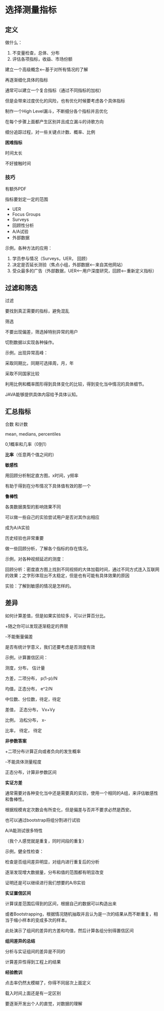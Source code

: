# 选择测量指标

## 定义

做什么：

1. 不变量检查，总体、分布
2. 评估各项指标，收益、市场份额



建立一个高级概念<—基于对所有情况的了解

再逐渐细化具体的指标

通常可以建立一个复合指标（通过不同指标的加权）

但是会带来过度优化的风险，也有优化时候要考虑各个具体指标



制作一个High Level漏斗，不断细分各个指标并且优化

在每个步骤上面都产生区别并且成立漏斗的诗歌方向



细分追踪过程，对一些关键点计数、概率、比例



**困难指标**

时间太长

不好接触时间



### 技巧

有额外PDF

指标要划定一定的范围

- UER
- Focus Groups
- Surveys
- 回顾性分析
- A/A试验
- 外部数据

示例，各种方法的应用：

1. 学员参与情况（Surveys，UER， 回顾）
2. 决定是否延长测验（焦点小组，外部数据<—来自其他网站）
3. 受众最多的广告（外部数据，UER<—用户深度研究，回顾<—重新定义指标）




## 过滤和筛选

过滤 

要找到真正需要的指标，避免混乱

筛选 

不要出现偏差，筛选掉特别异常的用户 

切割数据以实现各种操作。



示例，出现异常高峰：

采取同期比，同期可选择周，月，年

采取不同国家比较



利用比例和概率图形得到具体变化的比较，得到变化当中情况的具体细节。

JAVA能够提供具体内容给予具体认知。



## 汇总指标

合数 和计数

mean, medians, percentiles

0,1概率和几率（0到1）

**比率**（任意两个值之间的）



**敏感性**

用回顾分析制定直方图，x时间，y频率

有助于得到在分布情况下具体值有效的那一个





**鲁棒性**

各类数据类型的影响效果不同



可以做一些自己的实验尝试用户是否对其作出相应

成为A/A实验

历史经验也非常重要

做一些回顾分析，了解各个指标的存在情况。



示例，对各种视频延迟的测度：

回顾分析：密度直方图上找到不同视频的大体加载时间，通过不同方式连入互联网的效果；之字形体现出不太稳定，但是也有可能有具体效果的原因

实验：了解到敏感的情况是怎样的。



## 差异

如何计算差值，但是如果实验较多，可以计算百分比。

+随之你可以发现逐渐稳定的界限

-不能衡量偏差



是否有统计学意义，我们还要考虑是否测度有效



示例，计算置信区间：

测度，分布， 估计量



方差，二项分布， p(1-p)/N

均值，正态分布， e^2/N

中位数、分位数，待定，待定

差值， 正态分布， Vx+Vy

比例， 泊松分布， x-

比率， 待定， 待定



**非参数答案**

+二项分布计算正向或者负向的发生概率

-不能具体测量程度



正态分布，计算非参数区间



**实证方差**

通常需要对各种变化当中还是需要真的实验，使用一个相同的A组，来评估敏感性和鲁棒性。

根据规模肯定次数会有所变化，但是偏差与否并不要求必然是西安。

也可以通过bootstrap将组分割进行试验

A/A能测试很多特性

（我个人感觉就是重复，同时间段的重复）

示例，健全性检查：

检查是否组间差异明显，对组内进行重复后的分析

逐渐发现增大数据量，分布和值的范围都有明显改变

证明还是可以继续进行我们想要的A/B实验



**实证置信区间**

计算误差范围后得到的区间，根据自己的数据可以构造出来



或者Bootstrapping，根据情况随机抽取并且认为是一次的结果从而不断重复，相当于缩小样本的变成多次的样本。



此处演示了组间的差异的方差和均值，然后计算各组分别得置信区间



**组间差异的总结**

分析与实证组间的差异是不同的

计算差异性得到工程上的结果



**经验教训**

点击率仍然太模糊了，你得不同层次上面定义

载入时间上面还是有一定区别

要逐渐开发出个人的直觉，对数据的理解
